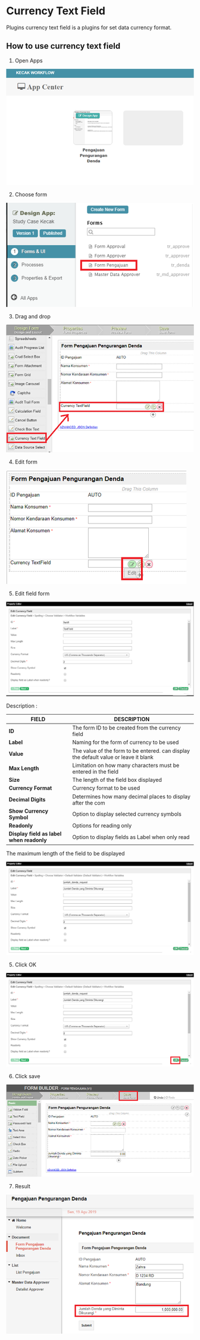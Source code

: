 # Currency Text Field

Plugins currency text field is a plugins for set data currency format.

## How to use currency text field

1. Open Apps

<img src = "https://raw.githubusercontent.com/kinnara-digital-studio/kecak-workflow/master/docs/assets/currencyTextField_openApps.png" alt = "" />

2. Choose form

<img src = "https://raw.githubusercontent.com/kinnara-digital-studio/kecak-workflow/master/docs/assets/currencyTextField_chooseForm.png" alt = "" />

3. Drag and drop

<img src = "https://raw.githubusercontent.com/kinnara-digital-studio/kecak-workflow/master/docs/assets/currencyTextField_dragDrop.png" alt = "" />

4. Edit form

<img src = "https://raw.githubusercontent.com/kinnara-digital-studio/kecak-workflow/master/docs/assets/currencyTextField_editForm.png" alt = "" />

5. Edit field form

<img src = "https://raw.githubusercontent.com/kinnara-digital-studio/kecak-workflow/master/docs/assets/currencyTextField_formField.png" alt = "" />


Description :

|                   FIELD                 |                                       DESCRIPTION                                    |
|-----------------------------------------|--------------------------------------------------------------------------------------|
|**ID**                                   | The form ID to be created from the currency field                                    |
|**Label**                                | Naming for the form of currency to be used                                           |
|**Value**                                | The value of the form to be entered. can display the default value or leave it blank |
|**Max Length**                           | Limitation on how many characters must be entered in the field                       |
|**Size**                                 | The length of the field box displayed                                                |
|**Currency Format**                      | Currency format to be used                                                           |
|**Decimal Digits**                       | Determines how many decimal places to display after the com                          |
|**Show Currency Symbol**                 | Option to display selected currency symbols                                          |
|**Readonly**                             | Options for reading only                                                             |
|**Display field as label when readonly** | Option to display fields as Label when only read                                     |



The maximum length of the field to be displayed


<img src = "https://raw.githubusercontent.com/kinnara-digital-studio/kecak-workflow/master/docs/assets/currencyTextField_fillForm.png" alt = "" />

5. Click OK

<img src = "https://raw.githubusercontent.com/kinnara-digital-studio/kecak-workflow/master/docs/assets/currencyTextField_ok.png" alt = "" />


6. Click save

<img src = "https://raw.githubusercontent.com/kinnara-digital-studio/kecak-workflow/master/docs/assets/currencyTextField_save.png" alt = "" />

7. Result

<img src = "https://raw.githubusercontent.com/kinnara-digital-studio/kecak-workflow/master/docs/assets/currencyTextField_result.png" alt = "" />
